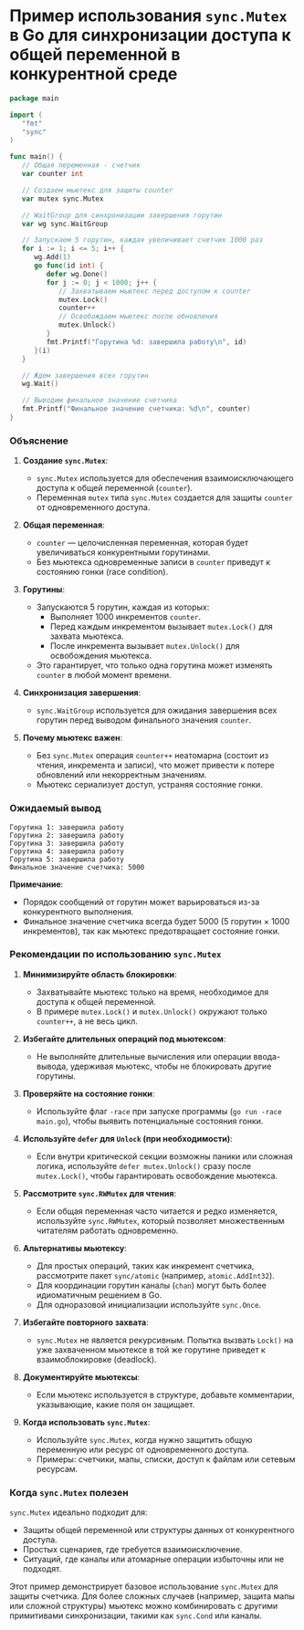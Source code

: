 # Пример использования `sync.Mutex` в Go для синхронизации доступа к общей переменной в конкурентной среде

```go
package main

import (
   "fmt"
   "sync"
)

func main() {
   // Общая переменная - счетчик
   var counter int

   // Создаем мьютекс для защиты counter
   var mutex sync.Mutex

   // WaitGroup для синхронизации завершения горутин
   var wg sync.WaitGroup

   // Запускаем 5 горутин, каждая увеличивает счетчик 1000 раз
   for i := 1; i <= 5; i++ {
      wg.Add(1)
      go func(id int) {
         defer wg.Done()
         for j := 0; j < 1000; j++ {
            // Захватываем мьютекс перед доступом к counter
            mutex.Lock()
            counter++
            // Освобождаем мьютекс после обновления
            mutex.Unlock()
         }
         fmt.Printf("Горутина %d: завершила работу\n", id)
      }(i)
   }

   // Ждем завершения всех горутин
   wg.Wait()

   // Выводим финальное значение счетчика
   fmt.Printf("Финальное значение счетчика: %d\n", counter)
}
```

### Объяснение

1. **Создание `sync.Mutex`**:
   - `sync.Mutex` используется для обеспечения взаимоисключающего доступа к общей переменной (`counter`).
   - Переменная `mutex` типа `sync.Mutex` создается для защиты `counter` от одновременного доступа.

2. **Общая переменная**:
   - `counter` — целочисленная переменная, которая будет увеличиваться конкурентными горутинами.
   - Без мьютекса одновременные записи в `counter` приведут к состоянию гонки (race condition).

3. **Горутины**:
   - Запускаются 5 горутин, каждая из которых:
      - Выполняет 1000 инкрементов `counter`.
      - Перед каждым инкрементом вызывает `mutex.Lock()` для захвата мьютекса.
      - После инкремента вызывает `mutex.Unlock()` для освобождения мьютекса.
   - Это гарантирует, что только одна горутина может изменять `counter` в любой момент времени.

4. **Синхронизация завершения**:
   - `sync.WaitGroup` используется для ожидания завершения всех горутин перед выводом финального значения `counter`.

5. **Почему мьютекс важен**:
   - Без `sync.Mutex` операция `counter++` неатомарна (состоит из чтения, инкремента и записи), что может привести к потере обновлений или некорректным значениям.
   - Мьютекс сериализует доступ, устраняя состояние гонки.

### Ожидаемый вывод

```
Горутина 1: завершила работу
Горутина 2: завершила работу
Горутина 3: завершила работу
Горутина 4: завершила работу
Горутина 5: завершила работу
Финальное значение счетчика: 5000
```

**Примечание**:
- Порядок сообщений от горутин может варьироваться из-за конкурентного выполнения.
- Финальное значение счетчика всегда будет 5000 (5 горутин × 1000 инкрементов), так как мьютекс предотвращает состояние гонки.

### Рекомендации по использованию `sync.Mutex`

1. **Минимизируйте область блокировки**:
   - Захватывайте мьютекс только на время, необходимое для доступа к общей переменной.
   - В примере `mutex.Lock()` и `mutex.Unlock()` окружают только `counter++`, а не весь цикл.

2. **Избегайте длительных операций под мьютексом**:
   - Не выполняйте длительные вычисления или операции ввода-вывода, удерживая мьютекс, чтобы не блокировать другие горутины.

3. **Проверяйте на состояние гонки**:
   - Используйте флаг `-race` при запуске программы (`go run -race main.go`), чтобы выявить потенциальные состояния гонки.

4. **Используйте `defer` для `Unlock` (при необходимости)**:
   - Если внутри критической секции возможны паники или сложная логика, используйте `defer mutex.Unlock()` сразу после `mutex.Lock()`, чтобы гарантировать освобождение мьютекса.

5. **Рассмотрите `sync.RWMutex` для чтения**:
   - Если общая переменная часто читается и редко изменяется, используйте `sync.RWMutex`, который позволяет множественным читателям работать одновременно.

6. **Альтернативы мьютексу**:
   - Для простых операций, таких как инкремент счетчика, рассмотрите пакет `sync/atomic` (например, `atomic.AddInt32`).
   - Для координации горутин каналы (`chan`) могут быть более идиоматичным решением в Go.
   - Для одноразовой инициализации используйте `sync.Once`.

7. **Избегайте повторного захвата**:
   - `sync.Mutex` не является рекурсивным. Попытка вызвать `Lock()` на уже захваченном мьютексе в той же горутине приведет к взаимоблокировке (deadlock).

8. **Документируйте мьютексы**:
   - Если мьютекс используется в структуре, добавьте комментарии, указывающие, какие поля он защищает.

9. **Когда использовать `sync.Mutex`**:
   - Используйте `sync.Mutex`, когда нужно защитить общую переменную или ресурс от одновременного доступа.
   - Примеры: счетчики, мапы, списки, доступ к файлам или сетевым ресурсам.

### Когда `sync.Mutex` полезен
`sync.Mutex` идеально подходит для:
- Защиты общей переменной или структуры данных от конкурентного доступа.
- Простых сценариев, где требуется взаимоисключение.
- Ситуаций, где каналы или атомарные операции избыточны или не подходят.

Этот пример демонстрирует базовое использование `sync.Mutex` для защиты счетчика. Для более сложных случаев (например, защита мапы или сложной структуры) мьютекс можно комбинировать с другими примитивами синхронизации, такими как `sync.Cond` или каналы.

